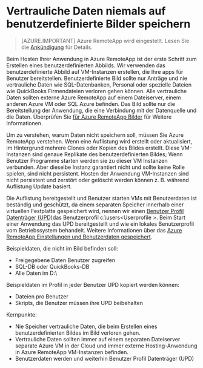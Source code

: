 
<properties
    pageTitle="Vertrauliche Daten niemals auf benutzerdefinierte Bilder für Azure RemoteApp speichern | Microsoft Azure"
    description="Erfahren Sie mehr über die Richtlinien für das Speichern von Daten in benutzerdefinierte Bilder in Azure RemoteApp"
    services="remoteapp"
    documentationCenter=""
    authors="lizap"
    manager="mbaldwin" />

<tags
    ms.service="remoteapp"
    ms.workload="compute"
    ms.tgt_pltfrm="na"
    ms.devlang="na"
    ms.topic="article"
    ms.date="08/15/2016"
    ms.author="elizapo" />


# <a name="never-store-sensitive-data-on-custom-images"></a>Vertrauliche Daten niemals auf benutzerdefinierte Bilder speichern

> [AZURE.IMPORTANT]
> Azure RemoteApp wird eingestellt. Lesen Sie die [Ankündigung](https://go.microsoft.com/fwlink/?linkid=821148) für Details.

Beim Hosten Ihrer Anwendung in Azure RemoteApp ist der erste Schritt zum Erstellen eines benutzerdefinierten Abbilds. Wir verwenden das benutzerdefinierte Abbild auf VM-Instanzen erstellen, die Ihre apps für Benutzer bereitstellen. Benutzerdefinierte Bild sollte nur Anträge und nie vertrauliche Daten wie SQL-Datenbanken, Personal oder spezielle Dateien wie QuickBooks Firmendateien verloren gehen können. Alle vertrauliche Daten sollten externe Azure RemoteApp auf einem Dateiserver, einem anderen Azure VM oder SQL Azure befinden. Das Bild sollte nur die Bereitstellung der Anwendung, die eine Verbindung mit der Datenquelle und die Daten. Überprüfen Sie [für Azure RemoteApp Bilder](remoteapp-imagereqs.md) für Weitere Informationen. 

Um zu verstehen, warum Daten nicht speichern soll, müssen Sie Azure RemoteApp verstehen. Wenn eine Auflistung wird erstellt oder aktualisiert, im Hintergrund mehrere Clones oder Kopien des Bildes erstellt. Diese VM-Instanzen sind genaue Replikate des benutzerdefinierten Bildes; Wenn Benutzer Programme starten werden sie zu dieser VM Instanzen verbunden. Aber dieselbe Instanz garantiert nicht und sollte keine Rolle spielen, sind nicht persistent. Hosten der Anwendung VM-Instanzen sind nicht persistent und zerstört oder gelöscht werden können z. B. während Auflistung Update basiert. 

Die Auflistung bereitgestellt und Benutzer starten VMs mit Benutzerdaten ist beständig und geschützt, da einem separaten Speicher innerhalb einer virtuellen Festplatte gespeichert wird, nennen wir einen [Benutzer Profil Datenträger (UPD)](remoteapp-upd.md)das Benutzerprofil c:\users\<Userprofile >. Beim Start einer Anwendung das UPD bereitgestellt und wie ein lokales Benutzerprofil vom Betriebssystem behandelt. Weitere Informationen über das [Azure RemoteApp Einstellungen und Benutzerdaten gespeichert](remoteapp-upd.md).

Beispieldaten, die nicht im Bild befinden soll:

- Freigegebene Daten Benutzer zugreifen
- SQL-DB oder QuickBooks-DB
- Alle Daten im D:\

Beispieldaten im Profil in jeder Benutzer UPD kopiert werden können:

- Dateien pro Benutzer
- Skripts, die Benutzer müssen ihre UPD beibehalten

Kernpunkte:

- Nie Speicher vertrauliche Daten, die beim Erstellen eines benutzerdefinierten Bildes im Bild verloren gehen.
- Vertrauliche Daten sollten immer auf einem separaten Dateiserver separate Azure VM in der Cloud und immer externe Hosting-Anwendung in Azure RemoteApp VM-Instanzen befinden. 
- Benutzerdaten werden und weiterhin Benutzer Profil Datenträger (UPD)


